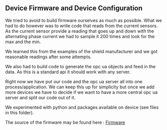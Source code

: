 ## Device Firmware and Device Configuration

We tried to avoid to build firmware ourselves as much as possible. What we had to do however was to write code that reads from the current sensors. As the current sensor provide a reading that goes up and down with the alternating phase current we had to sample it 200 times and look for the max and the min.

We learned this from the examples of the shield manufacturer and we got reasonable readings after some attempts.

We also had to build code to generate the opc ua objects and feed in the data. As this is a standard api it should work with any server.

Right now we have put our code and the opc ua server all into one process/application. We can keep this up for simplicity but once we add more devices we have to decide if we want to have a more central opc ua server and split our code out of it.

We experimented with python and packages available on device (see files in this folder).

The source of the firmware may be found here : [Firmware](../../Nodejs/node-firmware)
